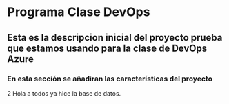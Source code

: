 # Programa Clase DevOps
## Esta es la descripcion inicial del proyecto prueba que estamos usando para la clase de DevOps Azure 
### En esta sección se añadiran las características del proyecto
2
Hola a todos ya hice la base de datos.
